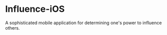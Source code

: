 # Influence-iOS
A sophisticated mobile application for determining one's power to influence others.
